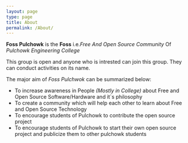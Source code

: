 ```yaml
---
layout: page
type: page
title: About
permalink: /About/
---
```

**Foss Pulchowk** is the **Foss** i.e.*Free And Open Source Community* Of *Pulchowk Engineering College*

This group is open and anyone who is intrested can join this group. They can conduct activities on its name.

The major aim of *Foss Pulchwok* can be summarized below:

* To increase awareness in People *(Mostly in College)* about Free and Open Source Software/Hardware and it`s philosophy
* To create a community which will help each other to learn about Free and Open Source Technology
* To encourage students of Pulchowk to contribute the open source project
* To encourage students of Pulchowk to start their own open source project and publicize them to other pulchowk students

